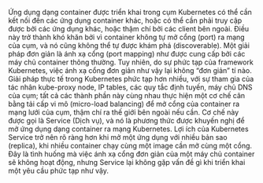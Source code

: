 Ứng dụng dạng container được triển khai trong cụm Kubernetes có thể cần kết nối đến các ứng dụng container khác, hoặc có
thể cần phải truy cập được bởi các ứng dụng khác, hoặc thậm chí bởi các client bên ngoài. Điều này trở thành khó khăn
bởi vì container không tự mở cổng (port) ra mạng của cụm, và nó cũng không thể tự được khám phá (discoverable). Một giải
pháp đơn giản là ánh xạ cổng (port mapping) như được cung cấp bởi các máy chủ container thông thường. Tuy nhiên, do sự
phức tạp của framework Kubernetes, việc ánh xạ cổng đơn giản như vậy lại không “đơn giản” tí nào. Giải pháp thực tế
trong Kubernetes phức tạp hơn nhiều, với sự tham gia của tác nhân kube-proxy node, IP tables, các quy tắc định tuyến,
máy chủ DNS của cụm; tất cả các thành phần này cùng nhau thực hiện một cơ chế cân bằng tải cấp vi mô (micro-load
balancing) để mở cổng của container ra mạng lưới của cụm, thậm chí ra thế giới bên ngoài nếu cần. Cơ chế này được gọi là
Service (Dịch vụ), và nó là phương thức được khuyến nghị để mở ứng dụng dạng container ra mạng Kubernetes. Lợi ích của
Kubernetes Service trở nên rõ ràng hơn khi mở một ứng dụng với nhiều bản sao (replica), khi nhiều container chạy cùng
một image cần mở cùng một cổng. Đây là tình huống mà việc ánh xạ cổng đơn giản của một máy chủ container sẽ không hoạt
động, nhưng Service lại không gặp vấn đề gì khi triển khai một yêu cầu phức tạp như vậy.